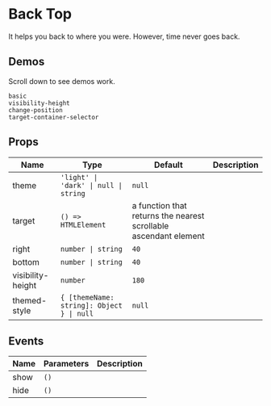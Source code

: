 # Back Top
<!--single-column-->
It helps you back to where you were. However, time never goes back.
## Demos
Scroll down to see demos work.

```demo
basic
visibility-height
change-position
target-container-selector
```

## Props
|Name|Type|Default|Description|
|-|-|-|-|
|theme|`'light' \| 'dark' \| null \| string`|`null`||
|target|`() => HTMLElement`|a function that returns the nearest scrollable ascendant element||
|right|`number \| string`|`40`||
|bottom|`number \| string`|`40`||
|visibility-height|`number`|`180`||
|themed-style|`{ [themeName: string]: Object } \| null`|`null`||

## Events
|Name|Parameters|Description|
|-|-|-|
|show|`()`||
|hide|`()`||